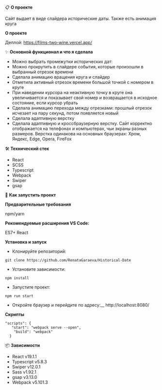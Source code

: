 📋 **О проекте**

Сайт выдает в виде слайдера исторические даты. Также есть анимация круга

**О проекте**

Деплой: https://films-two-wine.vercel.app/

✨ **Основной функционал и что я сделала**

- Можно выбрать промежутки исторических дат:
- Можно прокрутить в слайдере события, которые произошли в выбранный отрезок времени
- Сделала анимацию вращения круга и слайдер
- Отметила активный отрезок времени большой точкой с номером в круге
- При наведении курсора на неактивную точку в круге она увеличивается и показывает свой номер
и возвращается в исходное состояние, если курсор убрать
- Сделала анимацию перехода между отрезками: прошлый отрезок исчезает на пару секунд, потом появляется новый
- Сделала адаптивную верстку
- Сделала адаптивную и кроссбраузерную верстку. Сайт корректно отображается на телефонах и компьютерах, чьи экраны разных размеров.
  Верстка одинакова на основных браузерах: Хром, Яндекс, Edge, Opera, FireFox

🛠 **Технический стек**

- React
- SCSS
- Typescript
- Webpack
- Swiper
- gsap


🚀 **Как запустить проект**

**Предварительные требования**

npm/yarn

**Рекомендуемые расширения VS Code:**

ES7+ React

**Установка и запуск**

- Клонируйте репозиторий:

```
git clone https://github.com/RenataGaraeva/Historical-Date
```

- Установите зависимости:

```
npm install
```

- Запустите проект:

```
npm run start
```

- Откройте браузер и перейдите по адресу:\_\_
  http://localhost:8080/

**Скрипты**

```
"scripts": {
   "start": "webpack serve --open",
    "build": "webpack"
  }
```

📦 **Зависимости**

- React v19.1.1
- Typescript v5.8.3
- Swiper v12.0.1
- Sass v1.92.1
- gsap  v3.13.0
- Webpack v5.101.3
